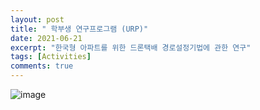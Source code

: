 ```yaml
---
layout: post
title: " 학부생 연구프로그램 (URP)"
date: 2021-06-21
excerpt: "한국형 아파트를 위한 드론택배 경로설정기법에 관한 연구"
tags: [Activities]
comments: true
---
```


![image](https://user-images.githubusercontent.com/70894372/193973984-3458a669-7e21-4b36-9936-6045b4469067.png)
